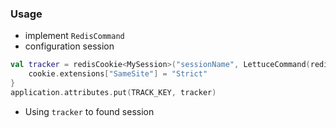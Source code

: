### Usage
* implement `RedisCommand`
* configuration session
```kotlin
val tracker = redisCookie<MySession>("sessionName", LettuceCommand(redis)) {
    cookie.extensions["SameSite"] = "Strict"
}
application.attributes.put(TRACK_KEY, tracker)
```
* Using `tracker` to found session